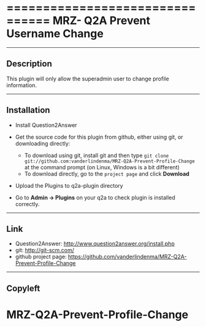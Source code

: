 ================================
MRZ- Q2A Prevent Username Change
================================

-----------
Description
-----------
This plugin will only allow the superadmin user to change profile information.

------------
Installation
------------

* Install Question2Answer
* Get the source code for this plugin from github, either using git, or downloading directly:

   - To download using git, install git and then type 
     ``git clone git://github.com:vanderlindenma/MRZ-Q2A-Prevent-Profile-Change``
     at the command prompt (on Linux, Windows is a bit different)
   - To download directly, go to the `project page` and click **Download**

* Upload the Plugins to q2a-plugin directory
* Go to **Admin -> Plugins** on your q2a to check plugin is installed correctly.

-----
Link
-----
- Question2Answer: http://www.question2answer.org/install.php
- git: http://git-scm.com/
- github project page: https://github.com/vanderlindenma/MRZ-Q2A-Prevent-Profile-Change

---------
Copyleft
---------
# MRZ-Q2A-Prevent-Profile-Change
